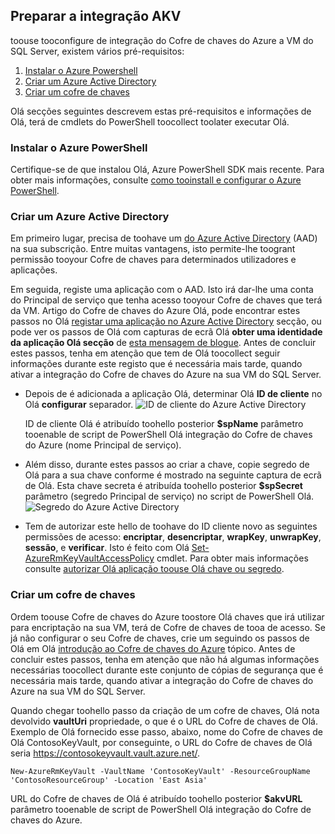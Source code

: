 ## <a name="prepare-for-akv-integration"></a>Preparar a integração AKV
toouse tooconfigure de integração do Cofre de chaves do Azure a VM do SQL Server, existem vários pré-requisitos: 

1. [Instalar o Azure Powershell](#install-azure-powershell)
2. [Criar um Azure Active Directory](#create-an-azure-active-directory)
3. [Criar um cofre de chaves](#create-a-key-vault)

Olá secções seguintes descrevem estas pré-requisitos e informações de Olá, terá de cmdlets do PowerShell toocollect toolater executar Olá.

### <a name="install-azure-powershell"></a>Instalar o Azure PowerShell
Certifique-se de que instalou Olá, Azure PowerShell SDK mais recente. Para obter mais informações, consulte [como tooinstall e configurar o Azure PowerShell](/powershell/azureps-cmdlets-docs).

### <a name="create-an-azure-active-directory"></a>Criar um Azure Active Directory
Em primeiro lugar, precisa de toohave um [do Azure Active Directory](https://azure.microsoft.com/trial/get-started-active-directory/) (AAD) na sua subscrição. Entre muitas vantagens, isto permite-lhe toogrant permissão tooyour Cofre de chaves para determinados utilizadores e aplicações.

Em seguida, registe uma aplicação com o AAD. Isto irá dar-lhe uma conta do Principal de serviço que tenha acesso tooyour Cofre de chaves que terá da VM. Artigo do Cofre de chaves do Azure Olá, pode encontrar estes passos no Olá [registar uma aplicação no Azure Active Directory](../articles/key-vault/key-vault-get-started.md#register) secção, ou pode ver os passos de Olá com capturas de ecrã Olá **obter uma identidade da aplicação Olá secção** de [esta mensagem de blogue](http://blogs.technet.com/b/kv/archive/2015/01/09/azure-key-vault-step-by-step.aspx). Antes de concluir estes passos, tenha em atenção que tem de Olá toocollect seguir informações durante este registo que é necessária mais tarde, quando ativar a integração do Cofre de chaves do Azure na sua VM do SQL Server.

* Depois de é adicionada a aplicação Olá, determinar Olá **ID de cliente** no Olá **configurar** separador.   ![ID de cliente do Azure Active Directory](./media/virtual-machines-sql-server-akv-prepare/aad-client-id.png)
  
    ID de cliente Olá é atribuído toohello posterior **$spName** parâmetro tooenable de script de PowerShell Olá integração do Cofre de chaves do Azure (nome Principal de serviço). 
* Além disso, durante estes passos ao criar a chave, copie segredo de Olá para a sua chave conforme é mostrado na seguinte captura de ecrã de Olá. Esta chave secreta é atribuída toohello posterior **$spSecret** parâmetro (segredo Principal de serviço) no script de PowerShell Olá.  
    ![Segredo do Azure Active Directory](./media/virtual-machines-sql-server-akv-prepare/aad-sp-secret.png)
* Tem de autorizar este hello de toohave do ID cliente novo as seguintes permissões de acesso: **encriptar**, **desencriptar**, **wrapKey**, **unwrapKey**, **sessão**, e **verificar**. Isto é feito com Olá [Set-AzureRmKeyVaultAccessPolicy](https://msdn.microsoft.com/library/azure/mt603625.aspx) cmdlet. Para obter mais informações consulte [autorizar Olá aplicação toouse Olá chave ou segredo](../articles/key-vault/key-vault-get-started.md#authorize).

### <a name="create-a-key-vault"></a>Criar um cofre de chaves
Ordem toouse Cofre de chaves do Azure toostore Olá chaves que irá utilizar para encriptação na sua VM, terá de Cofre de chaves de tooa de acesso. Se já não configurar o seu Cofre de chaves, crie um seguindo os passos de Olá em Olá [introdução ao Cofre de chaves do Azure](../articles/key-vault/key-vault-get-started.md) tópico. Antes de concluir estes passos, tenha em atenção que não há algumas informações necessárias toocollect durante este conjunto de cópias de segurança que é necessária mais tarde, quando ativar a integração do Cofre de chaves do Azure na sua VM do SQL Server.

Quando chegar toohello passo da criação de um cofre de chaves, Olá nota devolvido **vaultUri** propriedade, o que é o URL do Cofre de chaves de Olá. Exemplo de Olá fornecido esse passo, abaixo, nome do Cofre de chaves de Olá ContosoKeyVault, por conseguinte, o URL do Cofre de chaves de Olá seria https://contosokeyvault.vault.azure.net/.

    New-AzureRmKeyVault -VaultName 'ContosoKeyVault' -ResourceGroupName 'ContosoResourceGroup' -Location 'East Asia'

URL do Cofre de chaves de Olá é atribuído toohello posterior **$akvURL** parâmetro tooenable de script de PowerShell Olá integração do Cofre de chaves do Azure.

